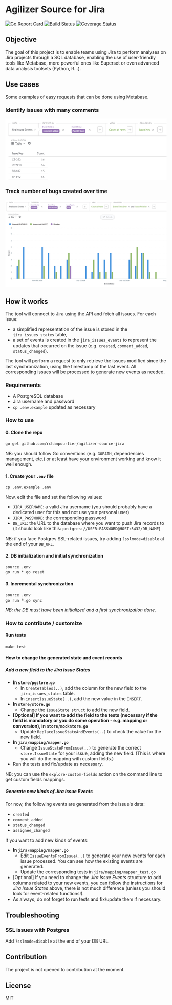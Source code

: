 # Agilizer Source for Jira

[![Go Report Card](https://goreportcard.com/badge/github.com/rchampourlier/agilizer-source-jira)](https://goreportcard.com/report/github.com/rchampourlier/agilizer-source-jira)
[![Build Status](https://travis-ci.com/rchampourlier/agilizer-source-jira.svg?branch=master)](https://travis-ci.com/rchampourlier/agilizer-source-jira)
[![Coverage Status](https://coveralls.io/repos/github/rchampourlier/agilizer-source-jira/badge.svg)](https://coveralls.io/github/rchampourlier/agilizer-source-jira)

## Objective

The goal of this project is to enable teams using Jira to perform analyses on Jira projects through a SQL database, enabling the use of user-friendly tools like Metabase, more powerful ones like Superset or even advanced data analysis toolsets (Python, R...).

## Use cases

Some examples of easy requests that can be done using Metabase.

### Identify issues with many comments

![](doc/metabase-example-issues-with-many-comments.png)

### Track number of bugs created over time

![](doc/metabase-example-created-bugs-per-priority-over-time.png)

## How it works

The tool will connect to Jira using the API and fetch all issues. For each issue:

- a simplified representation of the issue is stored in the `jira_issues_states` table,
- a set of events is created in the `jira_issues_events` to represent the updates that occurred on the issue (e.g. `created`, `comment_added`, `status_changed`).

The tool will perform a request to only retrieve the issues modified since the last synchronization, using the timestamp of the last event. All corresponding issues will be processed to generate new events as needed.

### Requirements

- A PostgreSQL database
- Jira username and password
- `cp .env.example` updated as necessary

### How to use

#### 0. Clone the repo

```
go get github.com/rchampourlier/agilizer-source-jira
```

NB: you should follow Go conventions (e.g. `GOPATH`, dependencies management, etc.) or at least have your environment working and know it well enough.

#### 1. Create your `.env` file

```
cp .env.example .env
```

Now, edit the file and set the following values:

- `JIRA_USERNAME`: a valid Jira username (you should probably have a dedicated user for this and not use your personal user)
- `JIRA_PASSWORD`: the corresponding password
- `DB_URL`: the URL to the database where you want to push Jira records to (it should look like this: `postgres://USER:PASSWORD@HOST:5432/DB_NAME`)

NB: if you face Postgres SSL-related issues, try adding `?sslmode=disable` at the end of your `DB_URL`.

#### 2. DB initialization and initial synchronization

```
source .env
go run *.go reset
```

#### 3. Incremental synchronization

```
source .env
go run *.go sync
```

_NB: the DB must have been initialized and a first synchronization done._

### How to contribute / customize

#### Run tests

```
make test
```

#### How to change the generated state and event records

##### Add a new field to the _Jira Issue States_

- **In `store/pgstore.go`**
  - In `CreateTables(..)`, add the column for the new field to the `jira_issues_states` table.
  - In `insertIssueState(..)`, add the new value in the `INSERT`.
- **In `store/store.go`**
  - Change the `IssueState struct` to add the new field.
- **[Optional] If you want to add the field to the tests (necessary if the field is mandatory or you do some operation - e.g. mapping or conversion), in `store/mockstore.go`**
  - Update `ReplaceIssueStateAndEvents(..)` to check the value for the new field.
- **In `jira/mapping/mapper.go`**
  - Change `IssueStateFromIssue(..)` to generate the correct `store.IssueState` for your issue, adding the new field. (This is where you will do the mapping with custom fields.)
- Run the tests and fix/update as necessary.

NB: you can use the `explore-custom-fields` action on the command line to get custom fields mappings.

##### Generate new kinds of _Jira Issue Events_

For now, the following events are generated from the issue's data:

- `created`
- `comment_added`
- `status_changed`
- `assignee_changed`

If you want to add new kinds of events:

- **In `jira/mapping/mapper.go`**
  - Edit `IssueEventsFromIssue(..)` to generate your new events for each issue processed. You can see how the existing events are generated.
  - Update the corresponding tests in `jira/mapping/mapper_test.go`
- [Optional] If you need to change the _Jira Issue Events_ structure to add columns related to your new events, you can follow the instructions for _Jira Issue States_ above, there is not much difference (unless you should look for event-related functions!).
- As always, do not forget to run tests and fix/update them if necessary.

## Troubleshooting

### SSL issues with Postgres

Add `?sslmode=disable` at the end of your DB URL.

## Contribution

The project is not opened to contribution at the moment.

## License

MIT

